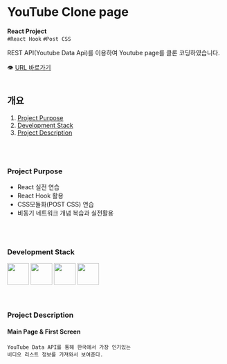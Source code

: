 # YouTube Clone page

**React Project**<br/>
`#React Hook` `#Post CSS`<br/>

REST API(Youtube Data Api)를 이용하여 Youtube page를 클론 코딩하였습니다.

👁 [URL 바로가기](https://oriharaa.github.io/react_restAPI_youtube/)
<br/>
<br/>

## 개요

1. [Project Purpose](#Project-Purpose)
2. [Development Stack](#Development-Stack)
3. [Project Description](#Project-Description)

<br/>
<br/>

### Project Purpose

- React 실전 연습
- React Hook 활용
- CSS모듈화(POST CSS) 연습
- 비동기 네트워크 개념 복습과 실전활용

<br/>
<br/>

### Development Stack

<img src="https://encrypted-tbn0.gstatic.com/images?q=tbn:ANd9GcS2PD2yAr4Tt4TG62BatFqSltJmYLO1_DFUqA&usqp=CAU" width="50px" />
<img src="https://encrypted-tbn0.gstatic.com/images?q=tbn:ANd9GcTTAi6Ah3SwQOrGOrMCj_yF6SgNR_wgM8rJlw&usqp=CAU" width="50px" />
<img src="https://icon-icons.com/icons2/2108/PNG/32/javascript_icon_130900.png" width="50px" />
<img src="https://miro.medium.com/max/500/1*cPh7ujRIfcHAy4kW2ADGOw.png" width="50px" />

<br/>
<br/>
<br/>

### Project Description

#### Main Page & First Screen

`YouTube Data API를 통해 한국에서 가장 인기있는`<br/>
`비디오 리스트 정보를 가져와서 보여준다.`
